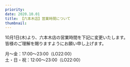 ```yaml
---
priority:
date: 2020.10.01
title: 【六本木店】営業時間について
thumbnail:
---
```


10月1日(木)より、六本木店の営業時間を下記に変更いたします。  
皆様のご理解を賜りますようにお願い申し上げます。

月～金：17:00～23:00（LO22:00）  
土・日・祝：12:00～23:00（LO22:00）
